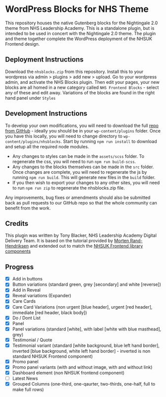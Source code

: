 # WordPress Blocks for NHS Theme

This repository houses the native Gutenberg blocks for the Nightingale 2.0 theme from NHS Leadership Academy. This is a standalone plugin, but is intended to be used in concert with the Nightingale 2.0 theme. The plugin and theme together complete the WordPress deployment of the NHSUK Frontend design.

## Deployment Instructions
Download the `nhsblocks.zip` from this repository. Install this to your wordpress via admin > plugins > add new > upload. Go to your wordpress admin, 
and activate the NHS Blocks plugin. Then edit your pages, your new blocks are all homed in a new category called `NHS
 Frontend Blocks` - select any of these and edit away. Variations of the blocks are found in the right hand panel 
 under `Styles` 
 
## Development Instructions
To develop your own modifications, you will need to download the full [repo from GitHub](https://github.com/NHSLeadership/nhsblocks) - ideally you should be in your `wp-content/plugins` folder.
Once you have this locally, you will need to change directory to `wp-content/plugins/nhsblocks`. Start by running `npm run install` to download and setup all the required node modules.
 - Any changes to styles can be made in the `assets/scss` folder. To regenerate the css, you will need to run `npm run build-scss`.
 - Any changes to the blocks themselves can be made in the `src` folder. Once changes are complete, you will need to regenerate the js by running `npm run build`. This will generate new files in the `build` folder.
 - If you then wish to export your changes to any other sites, you will need to run `npm run zip` to regenerate the nhsblocks.zip file.
 
Any improvements, bug fixes or amendments should also be submitted back as pull requests to our GitHub repo so that the whole community can benefit from the work.

## Credits
This plugin was written by Tony Blacker, NHS Leadership Academy Digital Delivery Team. It is based on the tutorial 
provided by [Morten Rand-Hendriksen](https://mor10.com/) and extended out to match the [NHSUK Frontend library 
components](https://nhsuk.github.io/nhsuk-frontend/components) 

## Progress
 - [x] Add in buttons
 - [x] Button variations (standard green, grey [secondary] and white [reverse])
 - [x] Add in Reveal
 - [x] Reveal variations (Expander)
 - [x] Care Cards
 - [x] Care Card Variations (non urgent [blue header], urgent [red header], immediate [red header, black body])
 - [x] Do / Dont List
 - [x] Panel
 - [x] Panel variations (standard [white], with label [white with blue masthead], grey)
 - [x] Testimonial / Quote
 - [x] Testimonial variant (standard [white background, blue left hand border], inverted [blue background, white left
  hand border] - inverted is non standard NHSUK Frontend component)
 - [x] Promo panel
 - [x] Promo panel variants (with and without image, with and without link)
 - [x] Dashboard element (non NHSUK frontend component)
 - [ ] Latest News
 - [x] Grouped Columns (one-third, one-qaurter, two-thirds, one-half, full to make full rows)
